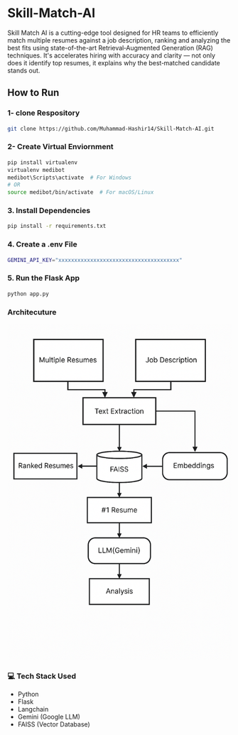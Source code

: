 # Skill-Match-AI

Skill Match AI is a cutting-edge tool designed for HR teams to efficiently match multiple resumes against a job description, ranking and analyzing the best fits using state-of-the-art Retrieval‑Augmented Generation (RAG) techniques. It's accelerates hiring with accuracy and clarity — not only does it identify top resumes, it explains why the best‑matched candidate stands out.

## How to Run

### 1- clone Respository
```bash
git clone https://github.com/Muhammad-Hashir14/Skill-Match-AI.git
```
### 2- Create Virtual Enviornment
```bash 
pip install virtualenv
virtualenv medibot
medibot\Scripts\activate  # For Windows
# OR
source medibot/bin/activate  # For macOS/Linux
```

### 3. Install Dependencies
```bash 
pip install -r requirements.txt
```

### 4. Create a .env File
```bash 
GEMINI_API_KEY="xxxxxxxxxxxxxxxxxxxxxxxxxxxxxxxxxxxxxx"
```

### 5. Run the Flask App
```bash
python app.py
```

### Architecuture
![SkillMatchAI](./Architecture\Architecure.png)

### 💻 Tech Stack Used
- Python
- Flask
- Langchain
- Gemini (Google LLM)
- FAISS (Vector Database)
